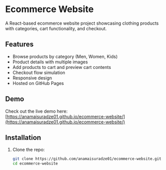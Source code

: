 # Ecommerce Website

A React-based ecommerce website project showcasing clothing products with categories, cart functionality, and checkout.

## Features
- Browse products by category (Men, Women, Kids)
- Product details with multiple images
- Add products to cart and preview cart contents
- Checkout flow simulation
- Responsive design
- Hosted on GitHub Pages

## Demo
Check out the live demo here: [https://anamaisuradze01.github.io/ecommerce-website/](https://anamaisuradze01.github.io/ecommerce-website/)

## Installation

1. Clone the repo:
   ```bash
   git clone https://github.com/anamaisuradze01/ecommerce-website.git
   cd ecommerce-website
